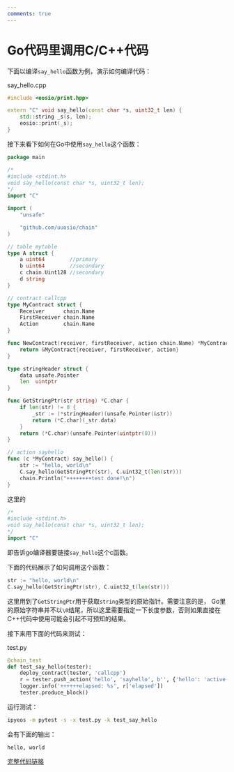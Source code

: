 ```yaml
---
comments: true
---
```


# Go代码里调用C/C++代码

下面以编译`say_hello`函数为例，演示如何编译代码：

say_hello.cpp

```cpp
#include <eosio/print.hpp>

extern "C" void say_hello(const char *s, uint32_t len) {
    std::string _s(s, len);
    eosio::print(_s);
}
```

接下来看下如何在Go中使用`say_hello`这个函数：

```go
package main

/*
#include <stdint.h>
void say_hello(const char *s, uint32_t len);
*/
import "C"

import (
	"unsafe"

	"github.com/uuosio/chain"
)

// table mytable
type A struct {
	a uint64        //primary
	b uint64        //secondary
	c chain.Uint128 //secondary
	d string
}

// contract callcpp
type MyContract struct {
	Receiver      chain.Name
	FirstReceiver chain.Name
	Action        chain.Name
}

func NewContract(receiver, firstReceiver, action chain.Name) *MyContract {
	return &MyContract{receiver, firstReceiver, action}
}

type stringHeader struct {
	data unsafe.Pointer
	len  uintptr
}

func GetStringPtr(str string) *C.char {
	if len(str) != 0 {
		_str := (*stringHeader)(unsafe.Pointer(&str))
		return (*C.char)(_str.data)
	}
	return (*C.char)(unsafe.Pointer(uintptr(0)))
}

// action sayhello
func (c *MyContract) say_hello() {
	str := "hello, world\n"
	C.say_hello(GetStringPtr(str), C.uint32_t(len(str)))
	chain.Println("++++++++test done!\n")
}
```

这里的

```go
/*
#include <stdint.h>
void say_hello(const char *s, uint32_t len);
*/
import "C"
```

即告诉go编译器要链接`say_hello`这个c函数。

下面的代码展示了如何调用这个函数：
```go
str := "hello, world\n"
C.say_hello(GetStringPtr(str), C.uint32_t(len(str)))
```

这里用到了`GetStringPtr`用于获取`string`类型的原始指针。需要注意的是， Go里的原始字符串并不以`\0`结尾，所以这里需要指定一下长度参数，否则如果直接在C++代码中使用可能会引起不可预知的结果。

接下来用下面的代码来测试：

test.py

```python
@chain_test
def test_say_hello(tester):
    deploy_contract(tester, 'callcpp')
    r = tester.push_action('hello', 'sayhello', b'', {'hello': 'active'})
    logger.info('++++++elapsed: %s', r['elapsed'])
    tester.produce_block()
```

运行测试：

```bash
ipyeos -m pytest -s -x test.py -k test_say_hello
```

会有下面的输出：

```
hello, world
```

[完整代码链接](https://github.com/learnforpractice/gscdk-book/tree/master/examples/callcpp)
